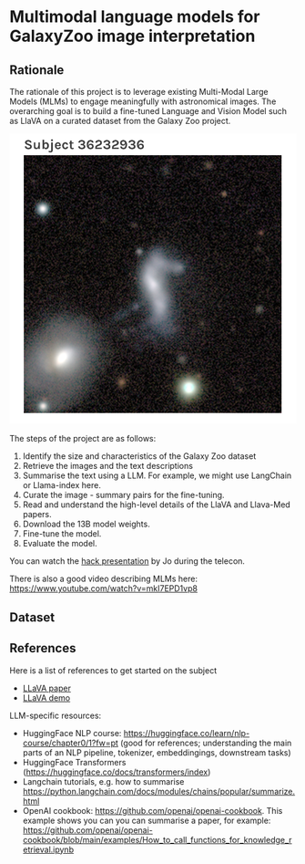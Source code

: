 # Multimodal language models for GalaxyZoo image interpretation

## Rationale

The rationale of this project is to leverage existing Multi-Modal Large Models (MLMs) to engage meaningfully with astronomical images. The overarching goal is to build a fine-tuned Language and Vision Model such as LlaVA on a curated dataset from the Galaxy Zoo project. 

![image](assets/galaxy.png)

The steps of the project are as follows:
1) Identify the size and characteristics of the Galaxy Zoo dataset
2) Retrieve the images and the text descriptions
3) Summarise the text using a LLM. For example, we might use LangChain or Llama-index here. 
4) Curate the image - summary pairs for the fine-tuning.
5) Read and understand the high-level details of the LlaVA and Llava-Med papers. 
6) Download the 13B model weights.
6) Fine-tune the model.
7) Evaluate the model.

You can watch the [hack presentation][telecon] by Jo during the telecon.

[telecon]: https://u-paris.zoom.us/rec/share/ibQAB_HcRwoRFxrmne3RtWUnGp3xH_bqsS9oOG0vMHZEPJidfSASYsXzR_MzNCM.0GfrQ39bReZsAScg

There is also a good video describing MLMs here: https://www.youtube.com/watch?v=mkI7EPD1vp8

## Dataset

## References

Here is a list of references to get started on the subject
- [LLaVA paper](https://arxiv.org/abs/2304.08485)
- [LLaVA demo](https://llava-vl.github.io/)

LLM-specific resources:
- HuggingFace NLP course: https://huggingface.co/learn/nlp-course/chapter0/1?fw=pt (good for references; understanding the main parts of an NLP pipeline, tokenizer, embeddingings, downstream tasks)
- HuggingFace Transformers (https://huggingface.co/docs/transformers/index) 
- Langchain tutorials, e.g. how to summarise https://python.langchain.com/docs/modules/chains/popular/summarize.html
- OpenAI cookbook: https://github.com/openai/openai-cookbook. This example shows you can you can summarise a paper, for example: https://github.com/openai/openai-cookbook/blob/main/examples/How_to_call_functions_for_knowledge_retrieval.ipynb